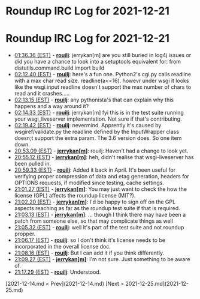 # Roundup IRC Log for 2021-12-21 #
# Roundup IRC Log for 2021-12-21
* <a href="#01:36.36" id="01:36.36">01:36.36 (EST)</a> - __[rouilj](https://github.com/rouilj)__: jerrykan[m] are you still buried in log4j issues or did you have a chance to look into a setuptools equivalent for: from distutils.command.build import build
* <a href="#02:12.40" id="02:12.40">02:12.40 (EST)</a> - __[rouilj](https://github.com/rouilj)__: here's a fun one. Python2's cgi.py calls readline with a max char read size. readline(a<<16). howevr under wsgi it looks like the wsgi.input readline doesn't support the max number of chars to read and it crashes.....
* <a href="#02:13.15" id="02:13.15">02:13.15 (EST)</a> - __[rouilj](https://github.com/rouilj)__: any pythonista's that can explain why this happens and a way around it?
* <a href="#02:14.33" id="02:14.33">02:14.33 (EST)</a> - __[rouilj](https://github.com/rouilj)__: jerrykan[m] fyi this is in the test suite running your wsgi_liveserver implementation. Not sure if that's contributing.
* <a href="#02:19.42" id="02:19.42">02:19.42 (EST)</a> - __[rouilj](https://github.com/rouilj)__: nevermind. Apprently it's caused by wsgiref/validate.py the readline defined by the InputWrapper class doesn;t support the extra param. The 3.6 version does. So one item down.
* <a href="#20:53.09" id="20:53.09">20:53.09 (EST)</a> - __[jerrykan[m]](https://github.com/jerrykan[m])__: rouilj: Haven't had a change to look yet.
* <a href="#20:55.12" id="20:55.12">20:55.12 (EST)</a> - __[jerrykan[m]](https://github.com/jerrykan[m])__: heh, didn't realise that wsgi-liveserver has been pulled in.
* <a href="#20:59.33" id="20:59.33">20:59.33 (EST)</a> - __[rouilj](https://github.com/rouilj)__: Added it back in April. It's been useful for verifying proper compression of data and etag generation, headers for OPTIONS requests, if modified since testing, cache settings.
* <a href="#21:01.27" id="21:01.27">21:01.27 (EST)</a> - __[jerrykan[m]](https://github.com/jerrykan[m])__: You may just want to check the how the license (GPL) affects the roundup license (MIT?).
* <a href="#21:02.20" id="21:02.20">21:02.20 (EST)</a> - __[jerrykan[m]](https://github.com/jerrykan[m])__: I'd be happy to sign off on the GPL aspects reaching as far as the roundup test suite if that is required.
* <a href="#21:03.13" id="21:03.13">21:03.13 (EST)</a> - __[jerrykan[m]](https://github.com/jerrykan[m])__: ... though I think there may have been a patch from someone else, so that may complicate things as well
* <a href="#21:05.32" id="21:05.32">21:05.32 (EST)</a> - __[rouilj](https://github.com/rouilj)__: well it's part of the test suite and not roundup propper.
* <a href="#21:06.17" id="21:06.17">21:06.17 (EST)</a> - __[rouilj](https://github.com/rouilj)__: so I don't think it's license needs to be incorporated in the overall license doc.
* <a href="#21:08.16" id="21:08.16">21:08.16 (EST)</a> - __[rouilj](https://github.com/rouilj)__: But I can add it if you think differently.
* <a href="#21:09.27" id="21:09.27">21:09.27 (EST)</a> - __[jerrykan[m]](https://github.com/jerrykan[m])__: I'm not sure. Just something to be aware of.
* <a href="#21:17.29" id="21:17.29">21:17.29 (EST)</a> - __[rouilj](https://github.com/rouilj)__: Understood.

<div class="inpage-footer">
[2021-12-14.md < Prev](2021-12-14.md)
[Next > 2021-12-25.md](2021-12-25.md)
</div>
